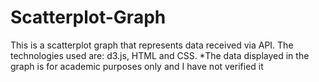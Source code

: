 # Scatterplot-Graph
This is a scatterplot graph that represents data received via API.
The technologies used are: d3.js, HTML and CSS.
*The data displayed in the graph is for academic purposes only and I have not verified it
